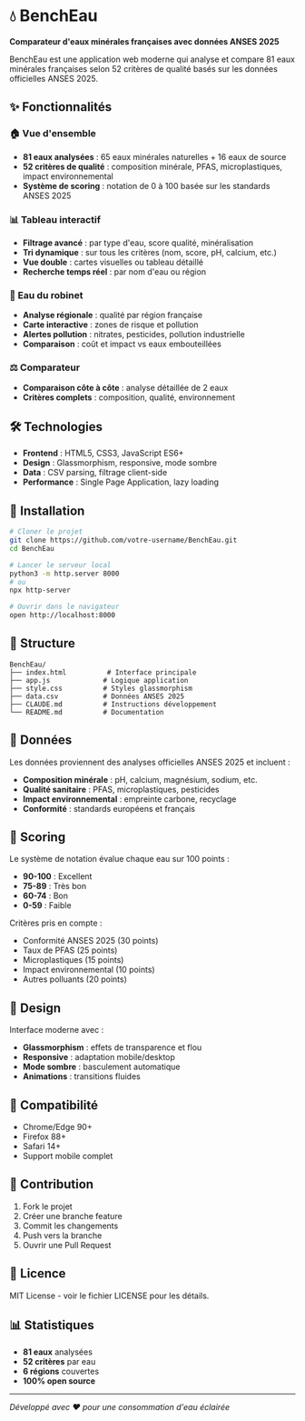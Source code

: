 # 💧 BenchEau

**Comparateur d'eaux minérales françaises avec données ANSES 2025**

BenchEau est une application web moderne qui analyse et compare 81 eaux minérales françaises selon 52 critères de qualité basés sur les données officielles ANSES 2025.

## ✨ Fonctionnalités

### 🏠 Vue d'ensemble
- **81 eaux analysées** : 65 eaux minérales naturelles + 16 eaux de source
- **52 critères de qualité** : composition minérale, PFAS, microplastiques, impact environnemental
- **Système de scoring** : notation de 0 à 100 basée sur les standards ANSES 2025

### 📊 Tableau interactif
- **Filtrage avancé** : par type d'eau, score qualité, minéralisation
- **Tri dynamique** : sur tous les critères (nom, score, pH, calcium, etc.)
- **Vue double** : cartes visuelles ou tableau détaillé
- **Recherche temps réel** : par nom d'eau ou région

### 🚰 Eau du robinet
- **Analyse régionale** : qualité par région française
- **Carte interactive** : zones de risque et pollution
- **Alertes pollution** : nitrates, pesticides, pollution industrielle
- **Comparaison** : coût et impact vs eaux embouteillées

### ⚖️ Comparateur
- **Comparaison côte à côte** : analyse détaillée de 2 eaux
- **Critères complets** : composition, qualité, environnement

## 🛠️ Technologies

- **Frontend** : HTML5, CSS3, JavaScript ES6+
- **Design** : Glassmorphism, responsive, mode sombre
- **Data** : CSV parsing, filtrage client-side
- **Performance** : Single Page Application, lazy loading

## 🚀 Installation

```bash
# Cloner le projet
git clone https://github.com/votre-username/BenchEau.git
cd BenchEau

# Lancer le serveur local
python3 -m http.server 8000
# ou
npx http-server

# Ouvrir dans le navigateur
open http://localhost:8000
```

## 📁 Structure

```
BenchEau/
├── index.html          # Interface principale
├── app.js             # Logique application
├── style.css          # Styles glassmorphism
├── data.csv           # Données ANSES 2025
├── CLAUDE.md          # Instructions développement
└── README.md          # Documentation
```

## 🎯 Données

Les données proviennent des analyses officielles ANSES 2025 et incluent :

- **Composition minérale** : pH, calcium, magnésium, sodium, etc.
- **Qualité sanitaire** : PFAS, microplastiques, pesticides
- **Impact environnemental** : empreinte carbone, recyclage
- **Conformité** : standards européens et français

## 🌟 Scoring

Le système de notation évalue chaque eau sur 100 points :

- **90-100** : Excellent
- **75-89** : Très bon  
- **60-74** : Bon
- **0-59** : Faible

Critères pris en compte :
- Conformité ANSES 2025 (30 points)
- Taux de PFAS (25 points)
- Microplastiques (15 points)
- Impact environnemental (10 points)
- Autres polluants (20 points)

## 🎨 Design

Interface moderne avec :
- **Glassmorphism** : effets de transparence et flou
- **Responsive** : adaptation mobile/desktop
- **Mode sombre** : basculement automatique
- **Animations** : transitions fluides

## 📱 Compatibilité

- Chrome/Edge 90+
- Firefox 88+
- Safari 14+
- Support mobile complet

## 🤝 Contribution

1. Fork le projet
2. Créer une branche feature
3. Commit les changements
4. Push vers la branche
5. Ouvrir une Pull Request

## 📄 Licence

MIT License - voir le fichier LICENSE pour les détails.

## 📊 Statistiques

- **81 eaux** analysées
- **52 critères** par eau
- **6 régions** couvertes
- **100% open source**

---

*Développé avec ❤️ pour une consommation d'eau éclairée*